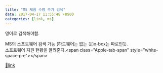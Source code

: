 ```yaml
---
title: "MS 제품 수명 주기 검색"
date: 2017-04-17 11:55:48 +0900
categories: [link, ms]
---
```


영어로 검색해야함.

MS의 소프트웨어 검색 가능 (하드웨어는 없는 듯)x-box는 따로인듯.  
소프트웨어 지원 현황을 알려준다.&lt;span class="Apple-tab-span" style="white-space:pre"&gt;&lt;/span&gt;


[🔗link](http://www.mins01.com/mh/tech/read/1070)